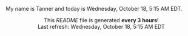 My name is Tanner and today is Wednesday, October 18, 5:15 AM EDT.

<p align="center">This <i>README</i> file is generated <b>every 3 hours</b>!</br>Last refresh: Wednesday, October 18, 5:15 AM EDT<br /></p>
